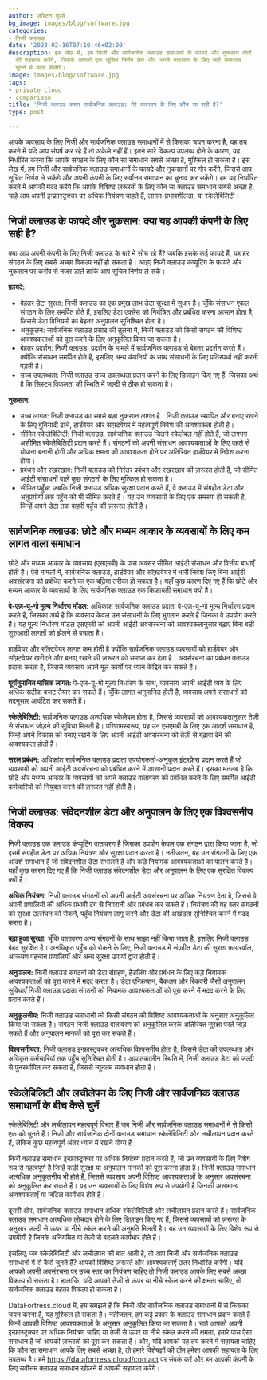 ```yaml
---
author: जस्टिन गुएसे
bg_image: images/blog/software.jpg
categories:
- निजी क्लाउड
date: '2023-02-16T07:10:46+02:00'
description: इस लेख में, हम निजी और सार्वजनिक क्लाउड समाधानों के फायदे और नुकसान दोनों
  की पड़ताल करेंगे, जिससे आपको एक सूचित निर्णय लेने और अपने व्यवसाय के लिए सही समाधान
  चुनने में मदद मिलेगी।
image: images/blog/software.jpg
tags:
- private cloud
- comparison
title: 'निजी क्लाउड बनाम सार्वजनिक क्लाउड: मेरे व्यवसाय के लिए कौन सा सही है?'
type: post

---
```

आपके व्यवसाय के लिए निजी और सार्वजनिक क्लाउड समाधानों में से किसका चयन करना है, यह तय करने में यदि आप संघर्ष कर रहे हैं तो अकेले नहीं हैं। इतने सारे विकल्प उपलब्ध होने के कारण, यह निर्धारित करना कि आपके संगठन के लिए कौन सा समाधान सबसे अच्छा है, मुश्किल हो सकता है। इस लेख में, हम निजी और सार्वजनिक क्लाउड समाधानों के फायदे और नुकसानों पर गौर करेंगे, जिससे आप सूचित निर्णय ले सकेंगे और अपनी कंपनी के लिए सर्वोत्तम समाधान का चुनाव कर सकेंगे। हम यह निर्धारित करने में आपकी मदद करेंगे कि आपके विशिष्ट ज़रूरतों के लिए कौन सा क्लाउड समाधान सबसे अच्छा है, चाहे आप अपनी इन्फ्रास्ट्रक्चर पर अधिक नियंत्रण चाहते हैं, लागत-प्रभावशीलता, या स्केलेबिलिटी।


## निजी क्लाउड के फायदे और नुकसान: क्या यह आपकी कंपनी के लिए सही है?

क्या आप अपनी कंपनी के लिए निजी क्लाउड के बारे में सोच रहे हैं? जबकि इसके कई फायदे हैं, यह हर संगठन के लिए सबसे अच्छा विकल्प नहीं हो सकता है। आइए निजी क्लाउड कंप्यूटिंग के फायदे और नुकसान पर करीब से नज़र डालें ताकि आप सूचित निर्णय ले सकें।

**फ़ायदे:**

- बेहतर डेटा सुरक्षा: निजी क्लाउड का एक प्रमुख लाभ डेटा सुरक्षा में सुधार है। चूँकि संसाधन एकल संगठन के लिए समर्पित होते हैं, इसलिए डेटा एक्सेस को नियंत्रित और प्रबंधित करना आसान होता है, जिससे डेटा विनियमों का बेहतर अनुपालन सुनिश्चित होता है।
- अनुकूलन: सार्वजनिक क्लाउड प्रसाद की तुलना में, निजी क्लाउड को किसी संगठन की विशिष्ट आवश्यकताओं को पूरा करने के लिए अनुकूलित किया जा सकता है।
- बेहतर प्रदर्शन: निजी क्लाउड, प्रदर्शन के मामले में सार्वजनिक क्लाउड से बेहतर प्रदर्शन करते हैं। क्योंकि संसाधन समर्पित होते हैं, इसलिए अन्य कंपनियों के साथ संसाधनों के लिए प्रतिस्पर्धा नहीं करनी पड़ती है।
- उच्च उपलब्धता: निजी क्लाउड उच्च उपलब्धता प्रदान करने के लिए डिज़ाइन किए गए हैं, जिसका अर्थ है कि सिस्टम विफलता की स्थिति में जल्दी से ठीक हो सकता है।


**नुकसान:**

- उच्च लागत: निजी क्लाउड का सबसे बड़ा नुकसान लागत है। निजी क्लाउड स्थापित और बनाए रखने के लिए बुनियादी ढांचे, हार्डवेयर और सॉफ़्टवेयर में महत्वपूर्ण निवेश की आवश्यकता होती है।
- सीमित स्केलेबिलिटी: निजी क्लाउड, सार्वजनिक क्लाउड जितने स्केलेबल नहीं होते हैं, जो लगभग असीमित स्केलेबिलिटी प्रदान करते हैं। संगठनों को अपनी संसाधन आवश्यकताओं के लिए पहले से योजना बनानी होगी और अधिक क्षमता की आवश्यकता होने पर अतिरिक्त हार्डवेयर में निवेश करना होगा।
- प्रबंधन और रखरखाव: निजी क्लाउड को निरंतर प्रबंधन और रखरखाव की ज़रूरत होती है, जो सीमित आईटी संसाधनों वाले कुछ संगठनों के लिए मुश्किल हो सकता है।
- सीमित पहुँच: जबकि निजी क्लाउड अधिक सुरक्षा प्रदान करते हैं, वे क्लाउड में संग्रहीत डेटा और अनुप्रयोगों तक पहुँच को भी सीमित करते हैं। यह उन व्यवसायों के लिए एक समस्या हो सकती है, जिन्हें अपने डेटा तक बाहरी पहुँच की ज़रूरत होती है।


## सार्वजनिक क्लाउड: छोटे और मध्यम आकार के व्यवसायों के लिए कम लागत वाला समाधान

छोटे और मध्यम आकार के व्यवसाय (एसएमबी) के पास अक्सर सीमित आईटी संसाधन और वित्तीय बाधाएँ होती हैं। ऐसे मामलों में, सार्वजनिक क्लाउड, हार्डवेयर और सॉफ़्टवेयर में भारी निवेश किए बिना आईटी अवसंरचना को प्रबंधित करने का एक बढ़िया तरीका हो सकता है। यहाँ कुछ कारण दिए गए हैं कि छोटे और मध्यम आकार के व्यवसायों के लिए सार्वजनिक क्लाउड एक किफ़ायती समाधान क्यों है।

**पे-एज़-यू-गो मूल्य निर्धारण मॉडल:** अधिकांश सार्वजनिक क्लाउड प्रदाता पे-एज़-यू-गो मूल्य निर्धारण प्रदान करते हैं, जिसका अर्थ है कि व्यवसाय केवल उन संसाधनों के लिए भुगतान करते हैं जिनका वे उपयोग करते हैं। यह मूल्य निर्धारण मॉडल एसएमबी को अपनी आईटी अवसंरचना को आवश्यकतानुसार बढ़ाए बिना बड़ी शुरुआती लागतों को झेलने से बचाता है।

हार्डवेयर और सॉफ़्टवेयर लागत कम होती है क्योंकि सार्वजनिक क्लाउड व्यवसायों को हार्डवेयर और सॉफ़्टवेयर खरीदने और बनाए रखने की ज़रूरत को समाप्त कर देता है। अवसंरचना का प्रबंधन क्लाउड प्रदाता करता है, जिससे व्यवसाय अपने मूल कार्यों पर ध्यान केंद्रित कर सकते हैं।

**पूर्वानुमानित मासिक लागत:** पे-एज़-यू-गो मूल्य निर्धारण के साथ, व्यवसाय अपनी आईटी व्यय के लिए अधिक सटीक बजट तैयार कर सकते हैं। चूँकि लागत अनुमानित होती है, व्यवसाय अपने संसाधनों को तदनुसार आवंटित कर सकते हैं।

**स्केलेबिलिटी:** सार्वजनिक क्लाउड अत्यधिक स्केलेबल होता है, जिससे व्यवसायों को आवश्यकतानुसार तेज़ी से संसाधन जोड़ने की सुविधा मिलती है। परिणामस्वरूप, यह उन एसएमबी के लिए एक आदर्श समाधान है, जिन्हें अपने विकास को बनाए रखने के लिए अपनी आईटी अवसंरचना को तेज़ी से बढ़ावा देने की आवश्यकता होती है।

**सरल प्रबंधन:** अधिकांश सार्वजनिक क्लाउड प्रदाता उपयोगकर्ता-अनुकूल इंटरफ़ेस प्रदान करते हैं जो व्यवसायों को अपनी आईटी अवसंरचना को प्रबंधित करने में आसानी प्रदान करते हैं। इसका मतलब है कि छोटे और मध्यम आकार के व्यवसायों को अपने क्लाउड वातावरण को प्रबंधित करने के लिए समर्पित आईटी कर्मचारियों को नियुक्त करने की ज़रूरत नहीं होती है।


## निजी क्लाउड: संवेदनशील डेटा और अनुपालन के लिए एक विश्वसनीय विकल्प

निजी क्लाउड एक क्लाउड कंप्यूटिंग वातावरण है जिसका उपयोग केवल एक संगठन द्वारा किया जाता है, जो इसमें संग्रहीत डेटा पर अधिक नियंत्रण और सुरक्षा प्रदान करता है। नतीजतन, यह उन संगठनों के लिए एक आदर्श समाधान है जो संवेदनशील डेटा संभालते हैं और कड़े नियामक आवश्यकताओं का पालन करते हैं। यहाँ कुछ कारण दिए गए हैं कि निजी क्लाउड संवेदनशील डेटा और अनुपालन के लिए एक सुरक्षित विकल्प क्यों है।

**अधिक नियंत्रण:** निजी क्लाउड संगठनों को अपनी आईटी अवसंरचना पर अधिक नियंत्रण देता है, जिससे वे अपनी प्रणालियों की अधिक प्रभावी ढंग से निगरानी और प्रबंधन कर सकते हैं। नियंत्रण की यह स्तर संगठनों को सुरक्षा उल्लंघन को रोकने, पहुँच नियंत्रण लागू करने और डेटा की अखंडता सुनिश्चित करने में मदद करता है।

**बढ़ा हुआ सुरक्षा:** चूँकि वातावरण अन्य संगठनों के साथ साझा नहीं किया जाता है, इसलिए निजी क्लाउड बेहद सुरक्षित है। अनधिकृत पहुँच को रोकने के लिए, निजी क्लाउड में संग्रहीत डेटा की सुरक्षा फ़ायरवॉल, आक्रमण पहचान प्रणालियाँ और अन्य सुरक्षा उपायों द्वारा होती है।

**अनुपालन:** निजी क्लाउड संगठनों को डेटा संग्रहण, हैंडलिंग और प्रबंधन के लिए कड़े नियामक आवश्यकताओं को पूरा करने में मदद करता है। डेटा एन्क्रिप्शन, बैकअप और रिकवरी जैसी अनुपालन सुविधाएँ निजी क्लाउड प्रदाता संगठनों को नियामक आवश्यकताओं को पूरा करने में मदद करने के लिए प्रदान करते हैं।

**अनुकूलनीय:** निजी क्लाउड समाधानों को किसी संगठन की विशिष्ट आवश्यकताओं के अनुसार अनुकूलित किया जा सकता है। संगठन निजी क्लाउड वातावरण को अनुकूलित करके अतिरिक्त सुरक्षा परतें जोड़ सकते हैं और अनुपालन मानकों को पूरा कर सकते हैं।

**विश्वसनीयता:** निजी क्लाउड इन्फ्रास्ट्रक्चर अत्यधिक विश्वसनीय होता है, जिससे डेटा की उपलब्धता और अधिकृत कर्मचारियों तक पहुँच सुनिश्चित होती है। आपातकालीन स्थिति में, निजी क्लाउड डेटा को जल्दी से पुनर्स्थापित कर सकता है, जिससे न्यूनतम व्यवधान होता है।


## स्केलेबिलिटी और लचीलेपन के लिए निजी और सार्वजनिक क्लाउड समाधानों के बीच कैसे चुनें

स्केलेबिलिटी और लचीलापन महत्वपूर्ण विचार हैं जब निजी और सार्वजनिक क्लाउड समाधानों में से किसी एक को चुनते हैं। निजी और सार्वजनिक दोनों क्लाउड समाधान स्केलेबिलिटी और लचीलापन प्रदान करते हैं, लेकिन कुछ महत्वपूर्ण अंतर ध्यान में रखने योग्य हैं।


निजी क्लाउड समाधान इन्फ्रास्ट्रक्चर पर अधिक नियंत्रण प्रदान करते हैं, जो उन व्यवसायों के लिए विशेष रूप से महत्वपूर्ण है जिन्हें कड़ी सुरक्षा या अनुपालन मानकों को पूरा करना होता है। निजी क्लाउड समाधान अत्यधिक अनुकूलनीय भी होते हैं, जिससे व्यवसाय अपनी विशिष्ट आवश्यकताओं के अनुसार अवसंरचना को अनुकूलित कर सकते हैं। यह उन व्यवसायों के लिए विशेष रूप से उपयोगी है जिनकी असामान्य आवश्यकताएँ या जटिल कार्यभार होते हैं।


दूसरी ओर, सार्वजनिक क्लाउड समाधान अधिक स्केलेबिलिटी और लचीलापन प्रदान करते हैं। सार्वजनिक क्लाउड समाधान अत्यधिक लोचदार होने के लिए डिज़ाइन किए गए हैं, जिससे व्यवसायों को ज़रूरत के अनुसार जल्दी से ऊपर या नीचे स्केल करने की अनुमति मिलती है। यह उन व्यवसायों के लिए विशेष रूप से उपयोगी है जिनके अनियमित या तेज़ी से बदलते कार्यभार होते हैं।

इसलिए, जब स्केलेबिलिटी और लचीलेपन की बात आती है, तो आप निजी और सार्वजनिक क्लाउड समाधानों में से कैसे चुनते हैं? आपकी विशिष्ट ज़रूरतें और आवश्यकताएँ उत्तर निर्धारित करेंगी। यदि आपको अपनी अवसंरचना पर उच्च स्तर का नियंत्रण चाहिए तो निजी क्लाउड आपके लिए सबसे अच्छा विकल्प हो सकता है। हालांकि, यदि आपको तेज़ी से ऊपर या नीचे स्केल करने की क्षमता चाहिए, तो सार्वजनिक क्लाउड बेहतर विकल्प हो सकता है।


DataFortress.cloud में, हम समझते हैं कि निजी और सार्वजनिक क्लाउड समाधानों में से किसका चयन करना है, यह मुश्किल हो सकता है। नतीजतन, हम कई प्रकार के क्लाउड समाधान प्रदान करते हैं जिन्हें आपकी विशिष्ट आवश्यकताओं के अनुसार अनुकूलित किया जा सकता है। चाहे आपको अपनी इन्फ्रास्ट्रक्चर पर अधिक नियंत्रण चाहिए या तेजी से ऊपर या नीचे स्केल करने की क्षमता, हमारे पास ऐसा समाधान है जो आपकी ज़रूरतों को पूरा कर सकता है। और, यदि आपको यह तय करने में सहायता चाहिए कि कौन सा समाधान आपके लिए सबसे अच्छा है, तो हमारे विशेषज्ञों की टीम हमेशा आपकी सहायता के लिए उपलब्ध है। हमें https://datafortress.cloud/contact पर संपर्क करें और हम आपकी कंपनी के लिए सर्वोत्तम क्लाउड समाधान खोजने में आपकी सहायता करेंगे।
